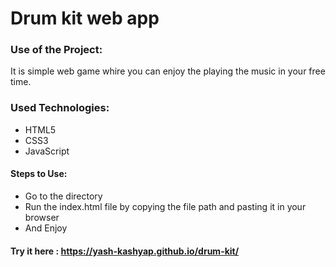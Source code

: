 <h1>Drum kit web app</h1>


### Use of the Project:

<p>It is simple web game whire you can enjoy the playing the music in your free time. </p>

 ### Used Technologies:

- HTML5
- CSS3
- JavaScript


#### Steps to Use:

- Go to the directory
- Run the index.html file by copying the file path and pasting it in your browser
- And Enjoy

#### Try it here : https://yash-kashyap.github.io/drum-kit/
